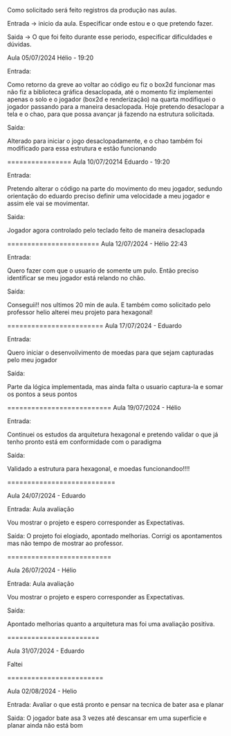 Como solicitado será feito registros da produção nas aulas.

Entrada ->  inicio da aula. Especificar onde estou e o que pretendo fazer. 

Saida -> O que foi feito durante esse periodo, especificar dificuldades e dúvidas.


Aula 05/07/2024 Hélio - 19:20 

Entrada:

Como retorno da greve ao voltar ao código eu fiz o box2d funcionar mas não fiz a biblioteca gráfica desaclopada, até o momento fiz implementei apenas o solo e o jogador (box2d e renderização) na quarta modifiquei o jogador passando para a maneira desaclopada.
Hoje pretendo desaclopar a tela e o chao, para que possa avançar já fazendo na estrutura solicitada.

Saída:

Alterado para iniciar o jogo desaclopadamente, e o chao também foi modificado para essa estrutura e estão funcionando

================
Aula 10/07/20214 Eduardo - 19:20

Entrada: 

Pretendo alterar o código na parte do movimento do meu jogador, sedundo orientação do eduardo preciso definir uma velocidade a meu jogador e assim ele vai se movimentar.

Saida:

Jogador agora controlado pelo teclado feito de maneira desaclopada

=======================
Aula 12/07/2024 - Hélio 22:43

Entrada:

Quero fazer com que o usuario de somente um pulo. Então preciso identificar se meu jogador está relando no chão.

Saída:

Conseguii!! nos ultimos 20 min de aula. E também como solicitado pelo professor helio alterei meu projeto para hexagonal! 

========================
Aula 17/07/2024 - Eduardo 

Entrada:

Quero iniciar o desenvoilvimento de moedas para que sejam capturadas pelo meu jogador

Saída:

Parte da lógica implementada, mas ainda falta o usuario captura-la e somar os pontos a seus pontos

==========================
Aula 19/07/2024 - Hélio

Entrada: 

Continuei os estudos da arquitetura hexagonal e pretendo validar o que já tenho pronto está em conformidade com o paradigma

Saída:

Validado a estrutura para hexagonal, e moedas funcionandoo!!!!

===========================

Aula 24/07/2024 - Eduardo

Entrada: Aula avaliação

Vou mostrar o projeto e espero corresponder as Expectativas.

Saída:
O projeto foi elogiado, apontado melhorias. 
Corrigi os apontamentos mas não tempo de mostrar ao professor.

==========================

Aula 26/07/2024 - Hélio

Entrada: Aula avaliação

Vou mostrar o projeto e espero corresponder as Expectativas.

Saída:

Apontado melhorias quanto a arquitetura mas foi uma avaliação positiva.

=======================

Aula 31/07/2024 - Eduardo

Faltei


========================

Aula 02/08/2024 - Helio 

Entrada: Avaliar o que está pronto e pensar na tecnica de bater asa e planar

Saida: O jogador bate asa 3 vezes até descansar em uma superficie e planar ainda não está bom 





